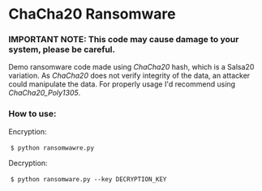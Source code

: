 # ChaCha20 Ransomware



### IMPORTANT NOTE: This code may cause damage to your system, please be careful.



Demo ransomware code made using *ChaCha20* hash,  which is a Salsa20 variation. As *ChaCha20* does not verify integrity of the data, an attacker could manipulate the data. For properly usage I'd recommend using *ChaCha20_Poly1305*.

### How to use:

Encryption:

​	 `$ python ransomwawre.py`

Decryption:

​	`$ python ransomware.py --key DECRYPTION_KEY`